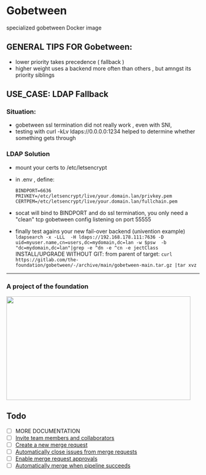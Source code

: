 # Gobetween


specialized gobetween Docker image

## GENERAL TIPS FOR Gobetween:
 * lower priority takes precedence  ( fallback )
 * higher weight uses a backend more often than others , but amngst its priority siblings

## USE_CASE: LDAP Fallback

### Situation:
   * gobetween ssl termination did not really work , even with SNI,
   * testing with curl -kLv ldaps://0.0.0.0:1234 helped to determine whether something gets through

### LDAP Solution
* mount your certs to /etc/letsencrypt
* in .env  , define:
   ```
   BINDPORT=6636
   PRIVKEY=/etc/letsencrypt/live/your.domain.lan/privkey.pem
   CERTPEM=/etc/letsencrypt/live/your.domain.lan/fullchain.pem
   ```

* socat will bind to BINDPORT and do ssl termination,
  you only need a "clean" tcp gobetween config listening on port 55555
* finally test agains your new fail-over backend (univention example)
    `ldapsearch -x -LLL  -H ldaps://192.168.178.111:7636 -D uid=myuser.name,cn=users,dc=mydomain,dc=lan -w $psw  -b "dc=mydomain,dc=lan"|grep -e ^dn -e ^cn -e jectClass`
INSTALL/UPGRADE WITHOUT GIT: from parent of target: `curl https://gitlab.com/the-foundation/gobetween/-/archive/main/gobetween-main.tar.gz |tar xvz`
---

<h3>A project of the foundation</h3>
<a href="https://the-foundation.gitlab.io/"><div><img src="https://hcxi2.2ix.ch/gitlab/the-foundation/gotbetween/README.md/logo.jpg" width="480" height="270"/></div></a>


## Todo
- [ ] MORE DOCUMENTATION
- [ ] [Invite team members and collaborators](https://docs.gitlab.com/ee/user/project/members/)
- [ ] [Create a new merge request](https://docs.gitlab.com/ee/user/project/merge_requests/creating_merge_requests.html)
- [ ] [Automatically close issues from merge requests](https://docs.gitlab.com/ee/user/project/issues/managing_issues.html#closing-issues-automatically)
- [ ] [Enable merge request approvals](https://docs.gitlab.com/ee/user/project/merge_requests/approvals/)
- [ ] [Automatically merge when pipeline succeeds](https://docs.gitlab.com/ee/user/project/merge_requests/merge_when_pipeline_succeeds.html)
